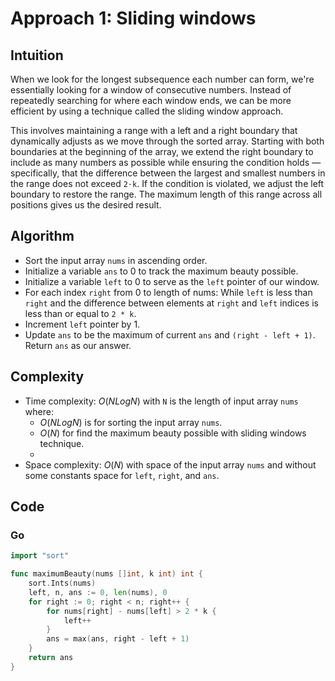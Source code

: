 # Approach 1: Sliding windows

## Intuition

When we look for the longest subsequence each number can form, we're essentially looking for a window of consecutive numbers. Instead of repeatedly searching for where each window ends, we can be more efficient by using a technique called the sliding window approach.

This involves maintaining a range with a left and a right boundary that dynamically adjusts as we move through the sorted array. Starting with both boundaries at the beginning of the array, we extend the right boundary to include as many numbers as possible while ensuring the condition holds — specifically, that the difference between the largest and smallest numbers in the range does not exceed `2⋅k`. If the condition is violated, we adjust the left boundary to restore the range. The maximum length of this range across all positions gives us the desired result.

## Algorithm

- Sort the input array `nums` in ascending order.
- Initialize a variable `ans` to 0 to track the maximum beauty possible.
- Initialize a variable `left` to 0 to serve as the `left` pointer of our window.
- For each index `right` from 0 to length of nums:
  While `left` is less than `right` and the difference between elements at `right` and `left` indices is less than or equal to `2 * k`.
- Increment `left` pointer by 1.
- Update `ans` to be the maximum of current `ans` and `(right - left + 1)`.
  Return `ans` as our answer.

## Complexity

- Time complexity: $O(NLogN)$ with `N` is the length of input array `nums` where:
  - $O(NLogN)$ is for sorting the input array `nums`.
  - $O(N)$ for find the maximum beauty possible with sliding windows technique.
  -
- Space complexity: $O(N)$ with space of the input array `nums` and without some constants space for `left`, `right`, and `ans`.

## Code

### Go

```Go
import "sort"

func maximumBeauty(nums []int, k int) int {
    sort.Ints(nums)
    left, n, ans := 0, len(nums), 0
    for right := 0; right < n; right++ {
        for nums[right] - nums[left] > 2 * k {
            left++
        }
        ans = max(ans, right - left + 1)
    }
    return ans
}
```
